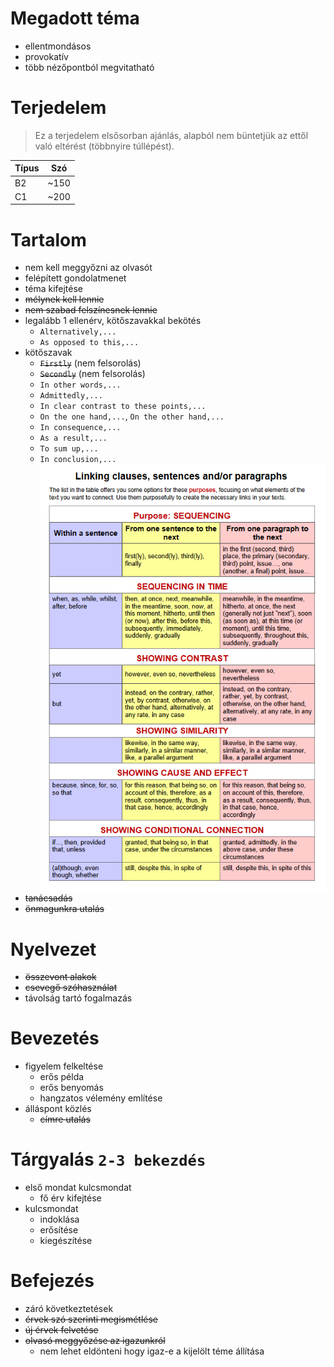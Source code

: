 # Megadott téma
- ellentmondásos
- provokatív
- több nézőpontból megvitatható
# Terjedelem
> Ez a terjedelem elsősorban ajánlás, alapból nem büntetjük az ettől való eltérést (többnyire túllépést).

| Típus | Szó	|
| ---	| ---	|
| B2	| ~150	|
| C1	| ~200	|
# Tartalom
- nem kell meggyőzni az olvasót
- felépített gondolatmenet
- téma kifejtése
- ~~mélynek kell lennie~~
- ~~nem szabad felszínesnek lennie~~
- legalább 1 ellenérv, kötőszavakkal bekötés
	- `Alternatively,...`
	- `As opposed to this,...`
- kötőszavak
	- ~~`Firstly`~~ (nem felsorolás)
	- ~~`Secondly`~~ (nem felsorolás)
	- `In other words,...`
	- `Admittedly,...`
	- `In clear contrast to these points,...`
	- `On the one hand,...`, `On the other hand,...`
	- `In consequence,...`
	- `As a result,...`
	- `To sum up,...`
	- `In conclusion,...`
	![asd](linkingwords.png)
- ~~tanácsadás~~
- ~~önmagunkra utalás~~
# Nyelvezet
- ~~összevont alakok~~
- ~~csevegő szóhasználat~~
- távolság tartó fogalmazás
# Bevezetés
- figyelem felkeltése
	- erős példa
	- erős benyomás
	- hangzatos vélemény említése
- álláspont közlés
	- ~~címre utalás~~
# Tárgyalás `2-3 bekezdés`
- első mondat kulcsmondat
	- fő érv kifejtése
- kulcsmondat
	- indoklása
	- erősítése
	- kiegészítése
# Befejezés
- záró következtetések
- ~~érvek szó szerinti megismétlése~~
- ~~új érvek felvetése~~
- ~~olvasó meggyőzése az igazunkról~~
	- nem lehet eldönteni hogy igaz-e a kijelölt téme állítása